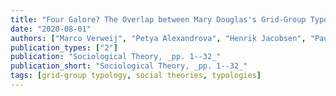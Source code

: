 ```yaml
---
title: "Four Galore? The Overlap between Mary Douglas's Grid-Group Typology and Other Highly Cited Social Science Classifications"
date: "2020-08-01"
authors: ["Marco Verweij", "Petya Alexandrova", "Henrik Jacobsen", "Pauline Beziat", "Diana Branduse", "Yonca Dege", "Jakob Hensing", "James Hollway", "Lea Kliem", "Gabriela Ponce", "Inga Reichelt", "Mareile Wiegmann"]
publication_types: ["2"]
publication: "Sociological Theory, _pp. 1--32_"
publication_short: "Sociological Theory, _pp. 1--32_"
tags: [grid-group typology, social theories, typologies]
---
```

